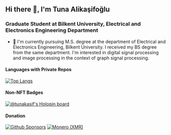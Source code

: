 ## Hi there 👋, I'm Tuna Alikaşifoğlu

### Graduate Student at Bilkent University, Electrical and Electronics Engineering Department

- 🔭 I'm currently pursuing M.S. degree at the department of Electrical and Electronics Engineering, Bilkent University. I received my BS degree from the same department. I'm interested in digital signal processing and image processing in the context of graph signal processing.

#### Languages with Private Repos

[![Top Langs](https://github-readme-stats-tunakasif.vercel.app/api/top-langs/?username=tunakasif&layout=compact&langs_count=10&theme=dracula&hide=tex,jupyter%20notebook&exclude_repo=aa-clinic-website,github-readme-stats,elevator,Bilkent-University-EEE)](https://github.com/tunakasif?tab=repositories)

#### Non-NFT Badges

[![@tunakasif's Holopin board](https://holopin.io/api/user/board?user=tunakasif)](https://holopin.io/@tunakasif)

#### Donation

[![Github Sponsors](https://img.shields.io/badge/sponsor-30363D?style=for-the-badge&logo=GitHub-Sponsors&logoColor=#white)](https://github.com/sponsors/tunakasif)
[![Monero (XMR)](https://img.shields.io/badge/monero-FF6600?style=for-the-badge&logo=monero&logoColor=white)](./monero.md)
